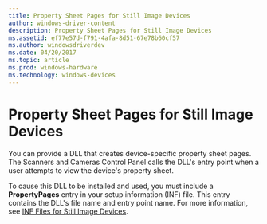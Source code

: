 ```yaml
---
title: Property Sheet Pages for Still Image Devices
author: windows-driver-content
description: Property Sheet Pages for Still Image Devices
ms.assetid: ef77e57d-f791-4afa-8d51-67e78b60cf57
ms.author: windowsdriverdev
ms.date: 04/20/2017
ms.topic: article
ms.prod: windows-hardware
ms.technology: windows-devices
---
```


# Property Sheet Pages for Still Image Devices





You can provide a DLL that creates device-specific property sheet pages. The Scanners and Cameras Control Panel calls the DLL's entry point when a user attempts to view the device's property sheet.

To cause this DLL to be installed and used, you must include a **PropertyPages** entry in your setup information (INF) file. This entry contains the DLL's file name and entry point name. For more information, see [INF Files for Still Image Devices](inf-files-for-still-image-devices.md).

 

 




